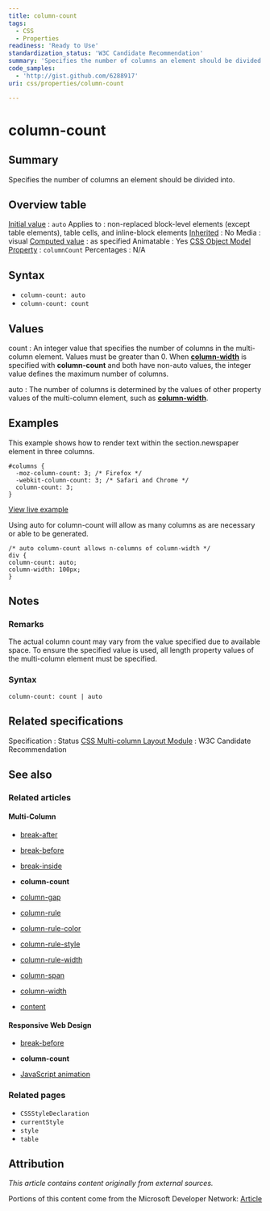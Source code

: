 ```yaml
---
title: column-count
tags:
  - CSS
  - Properties
readiness: 'Ready to Use'
standardization_status: 'W3C Candidate Recommendation'
summary: 'Specifies the number of columns an element should be divided into.'
code_samples:
  - 'http://gist.github.com/6288917'
uri: css/properties/column-count

---
```

# column-count

## Summary

Specifies the number of columns an element should be divided into.

## Overview table

[Initial value](/css/concepts/initial_value)
:   `auto`
Applies to
:   non-replaced block-level elements (except table elements), table cells, and inline-block elements
[Inherited](/css/concepts/inherited)
:   No
Media
:   visual
[Computed value](/css/concepts/computed_value)
:   as specified
Animatable
:   Yes
[CSS Object Model Property](/css/concepts/cssom)
:   `columnCount`
Percentages
:   N/A

## Syntax

-   `column-count: auto`
-   `column-count: count`

## Values

count
:   An integer value that specifies the number of columns in the multi-column element. Values must be greater than 0. When [**column-width**](/css/properties/column-width) is specified with ****column-count**** and both have non-auto values, the integer value defines the maximum number of columns.

auto
:   The number of columns is determined by the values of other property values of the multi-column element, such as [**column-width**](/css/properties/column-width).

## Examples

This example shows how to render text within the section.newspaper element in three columns.

``` {.css}
#columns {
  -moz-column-count: 3; /* Firefox */
  -webkit-column-count: 3; /* Safari and Chrome */
  column-count: 3;
}
```

[View live example](http://code.webplatform.org/gist/6288917)

Using auto for column-count will allow as many columns as are necessary or able to be generated.

``` {.css}
/* auto column-count allows n-columns of column-width */
div {
column-count: auto;
column-width: 100px;
}
```

## Notes

### Remarks

The actual column count may vary from the value specified due to available space. To ensure the specified value is used, all length property values of the multi-column element must be specified.

### Syntax

`column-count: count | auto`

## Related specifications

Specification
:   Status
[CSS Multi-column Layout Module](http://www.w3.org/TR/css3-multicol/)
:   W3C Candidate Recommendation

## See also

### Related articles

#### Multi-Column

-   [break-after](/css/properties/break-after)

-   [break-before](/css/properties/break-before)

-   [break-inside](/css/properties/break-inside)

-   **column-count**

-   [column-gap](/css/properties/column-gap)

-   [column-rule](/css/properties/column-rule)

-   [column-rule-color](/css/properties/column-rule-color)

-   [column-rule-style](/css/properties/column-rule-style)

-   [column-rule-width](/css/properties/column-rule-width)

-   [column-span](/css/properties/column-span)

-   [column-width](/css/properties/column-width)

-   [content](/css/properties/content)

#### Responsive Web Design

-   [break-before](/css/properties/break-before)

-   **column-count**

-   [JavaScript animation](/tutorials/animation_in_javascript_2)

### Related pages

-   `CSSStyleDeclaration`
-   `currentStyle`
-   `style`
-   `table`

## Attribution

*This article contains content originally from external sources.*

Portions of this content come from the Microsoft Developer Network: [Article](http://msdn.microsoft.com/en-us/library/ie/hh772195(v=vs.85).aspx)

